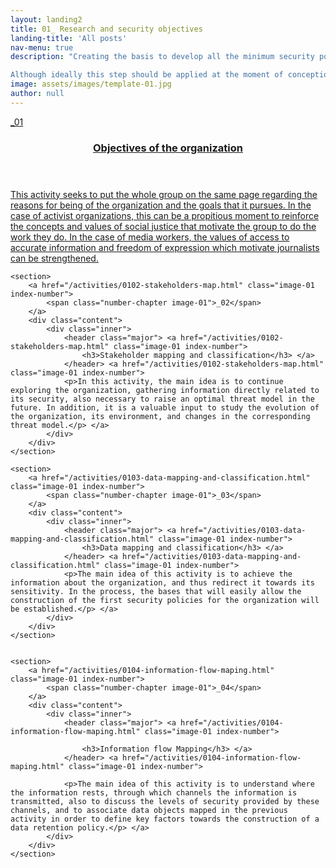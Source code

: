 ```yaml
---
layout: landing2
title: 01_ Research and security objectives
landing-title: 'All posts'
nav-menu: true
description: "Creating the basis to develop all the minimum security policies.

Although ideally this step should be applied at the moment of conception, this methodology has been built and written to be adapted in already existing organizations."
image: assets/images/template-01.jpg
author: null
---
```



<!-- Main -->
<div id="main">

<!-- One -->


<!-- Two -->
<section id="two" class="spotlights">


<section>
	<a href="/activities/0101-objectives-of-the-organization.html" class="image-01 index-number">
		<span class="number-chapter image-01">_01</span>
	</a>
	<div class="content">
		<div class="inner">
			<header class="major">
			<a href="/activities/0101-objectives-of-the-organization.html" class="link-01">
				<h3>Objectives of the organization</h3>
			</a>
			</header>
			<a href="/activities/0101-objectives-of-the-organization.html" class="link-01">
			<p>This activity seeks to put the whole group on the same page regarding the reasons for being of the organization and the goals that it pursues. In the case of activist organizations, this can be a propitious moment to reinforce the concepts and values of social justice that motivate the group to do the work they do. In the case of media workers, the values of access to accurate information and freedom of expression which motivate journalists can be strengthened.</p>
			</a>
		</div>
	</div>
</section>

	<section>
		<a href="/activities/0102-stakeholders-map.html" class="image-01 index-number">
			<span class="number-chapter image-01">_02</span>
		</a>
		<div class="content">
			<div class="inner">
				<header class="major"> <a href="/activities/0102-stakeholders-map.html" class="image-01 index-number">
					<h3>Stakeholder mapping and classification</h3> </a>
				</header> <a href="/activities/0102-stakeholders-map.html" class="image-01 index-number">
				<p>In this activity, the main idea is to continue exploring the organization, gathering information directly related to its security, also necessary to raise an optimal threat model in the future. In addition, it is a valuable input to study the evolution of the organization, its environment, and changes in the corresponding threat model.</p> </a>
			</div>
		</div>
	</section>

	<section>
		<a href="/activities/0103-data-mapping-and-classification.html" class="image-01 index-number">
			<span class="number-chapter image-01">_03</span>
		</a>
		<div class="content">
			<div class="inner">
				<header class="major"> <a href="/activities/0103-data-mapping-and-classification.html" class="image-01 index-number">
					<h3>Data mapping and classification</h3> </a>
				</header> <a href="/activities/0103-data-mapping-and-classification.html" class="image-01 index-number">
				<p>The main idea of this activity is to achieve the information about the organization, and thus redirect it towards its sensitivity. In the process, the bases that will easily allow the construction of the first security policies for the organization will be established.</p> </a>
			</div>
		</div>
	</section>


	<section>
		<a href="/activities/0104-information-flow-maping.html" class="image-01 index-number">
			<span class="number-chapter image-01">_04</span>
		</a>
		<div class="content">
			<div class="inner">
				<header class="major"> <a href="/activities/0104-information-flow-maping.html" class="image-01 index-number">

					<h3>Information flow Mapping</h3> </a>
				</header> <a href="/activities/0104-information-flow-maping.html" class="image-01 index-number">

				<p>The main idea of this activity is to understand where the information rests, through which channels the information is transmitted, also to discuss the levels of security provided by these channels, and to associate data objects mapped in the previous activity in order to define key factors towards the construction of a data retention policy.</p> </a>
			</div>
		</div>
	</section>

<!-- Three -->
